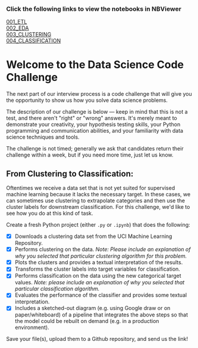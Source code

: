 ### Click the following links to view the notebooks in NBViewer
[001_ETL](https://nbviewer.jupyter.org/github/YM88/online_shoppers_intention/blob/master/001_ETL.ipynb)  
[002_EDA](https://nbviewer.jupyter.org/github/YM88/online_shoppers_intention/blob/master/002_EDA_TRANSFORM.ipynb)  
[003_CLUSTERING](https://nbviewer.jupyter.org/github/YM88/online_shoppers_intention/blob/master/003_CLUSTERING.ipynb)  
[004_CLASSIFICATION](https://nbviewer.jupyter.org/github/YM88/online_shoppers_intention/blob/master/004_CLASSIFICATION.ipynb)




# Welcome to the Data Science Code Challenge
 The next part of our interview process is a code challenge that will give you the opportunity to show us how you solve data science problems.
 
  The description of our challenge is below &mdash; keep in mind that this is not a test, and there aren't "right" or "wrong" answers. It's merely meant to demonstrate your creativity, your hypothesis testing skills, your Python programming and communication abilities, and your familiarity with data science techniques and tools. 
  
  The challenge is not timed; generally we ask that candidates return their challenge within a week, but if you need more time, just let us know.

## From Clustering to Classification:

Oftentimes we receive a data set that is not yet suited for supervised machine learning because it lacks the necessary target. In these cases, we can sometimes use clustering to extrapolate categories and then use the cluster labels for downstream classification. For this challenge, we'd like to see how you do at this kind of task.

Create a fresh Python project (either `.py` or `.ipynb`) that does the following:
 - [x] Downloads a clustering data set from the UCI Machine Learning Repository.
 - [x] Performs clustering on the data. _Note: Please include an explanation of why you selected that particular clustering algorithm for this problem._
 - [x] Plots the clusters and provides a textual interpretation of the results.
 - [x] Transforms the cluster labels into target variables for classification.
 - [x] Performs classification on the data using the new categorical target values. _Note: please include an explanation of why you selected that particular classification algorithm._
 - [x] Evaluates the performance of the classifier and provides some textual interpretation.
 - [x] Includes a sketched-out diagram (e.g. using Google draw or on paper/whiteboard) of a pipeline that integrates the above steps so that the model could be rebuilt on demand (e.g. in a production environment).

Save your file(s), upload them to a Github repository, and send us the link!